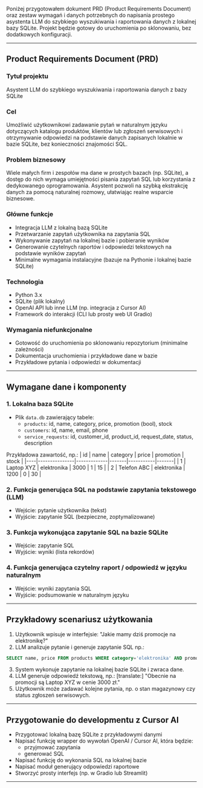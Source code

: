 Poniżej przygotowałem dokument PRD (Product Requirements Document) oraz zestaw wymagań i danych potrzebnych do napisania prostego asystenta LLM do szybkiego wyszukiwania i raportowania danych z lokalnej bazy SQLite. Projekt będzie gotowy do uruchomienia po sklonowaniu, bez dodatkowych konfiguracji.

***

## Product Requirements Document (PRD)

### Tytuł projektu
Asystent LLM do szybkiego wyszukiwania i raportowania danych z bazy SQLite

### Cel
Umożliwić użytkownikowi zadawanie pytań w naturalnym języku dotyczących katalogu produktów, klientów lub zgłoszeń serwisowych i otrzymywanie odpowiedzi na podstawie danych zapisanych lokalnie w bazie SQLite, bez konieczności znajomości SQL.

### Problem biznesowy
Wiele małych firm i zespołów ma dane w prostych bazach (np. SQLite), a dostęp do nich wymaga umiejętności pisania zapytań SQL lub korzystania z dedykowanego oprogramowania. Asystent pozwoli na szybką ekstrakcję danych za pomocą naturalnej rozmowy, ułatwiając realne wsparcie biznesowe.

### Główne funkcje
- Integracja LLM z lokalną bazą SQLite
- Przetwarzanie zapytań użytkownika na zapytania SQL
- Wykonywanie zapytań na lokalnej bazie i pobieranie wyników
- Generowanie czytelnych raportów i odpowiedzi tekstowych na podstawie wyników zapytań
- Minimalne wymagania instalacyjne (bazuje na Pythonie i lokalnej bazie SQLite)

### Technologia
- Python 3.x
- SQLite (plik lokalny)
- OpenAI API lub inne LLM (np. integracja z Cursor AI)
- Framework do interakcji (CLI lub prosty web UI Gradio)

### Wymagania niefunkcjonalne
- Gotowość do uruchomienia po sklonowaniu repozytorium (minimalne zależności)
- Dokumentacja uruchomienia i przykładowe dane w bazie
- Przykładowe pytania i odpowiedzi w dokumentacji

***

## Wymagane dane i komponenty

### 1. Lokalna baza SQLite
- Plik `data.db` zawierający tabele:
  - `products`: id, name, category, price, promotion (bool), stock
  - `customers`: id, name, email, phone
  - `service_requests`: id, customer_id, product_id, request_date, status, description

Przykładowa zawartość, np.:
| id | name          | category    | price | promotion | stock |
|----|---------------|-------------|-------|-----------|-------|
| 1  | Laptop XYZ    | elektronika | 3000  | 1         | 15    |
| 2  | Telefon ABC   | elektronika | 1200  | 0         | 30    |

### 2. Funkcja generująca SQL na podstawie zapytania tekstowego (LLM)
- Wejście: pytanie użytkownika (tekst)
- Wyjście: zapytanie SQL (bezpieczne, zoptymalizowane)

### 3. Funkcja wykonująca zapytanie SQL na bazie SQLite
- Wejście: zapytanie SQL
- Wyjście: wyniki (lista rekordów)

### 4. Funkcja generująca czytelny raport / odpowiedź w języku naturalnym
- Wejście: wyniki zapytania SQL
- Wyjście: podsumowanie w naturalnym języku

***

## Przykładowy scenariusz użytkowania

1. Użytkownik wpisuje w interfejsie:  "Jakie mamy dziś promocje na elektronikę?"
2. LLM analizuje pytanie i generuje zapytanie SQL np.: 
```sql
SELECT name, price FROM products WHERE category='elektronika' AND promotion=1;
```
3. System wykonuje zapytanie na lokalnej bazie SQLite i zwraca dane.
4. LLM generuje odpowiedź tekstową, np.:
[translate:] "Obecnie na promocji są Laptop XYZ w cenie 3000 zł."
5. Użytkownik może zadawać kolejne pytania, np. o stan magazynowy czy status zgłoszeń serwisowych.

***

## Przygotowanie do developmentu z Cursor AI

- Przygotować lokalną bazę SQLite z przykładowymi danymi
- Napisać funkcję wrapper do wywołań OpenAI / Cursor AI, która będzie:
  - przyjmować zapytania
  - generować SQL
- Napisać funkcję do wykonania SQL na lokalnej bazie
- Napisać moduł generujący odpowiedzi raportowe
- Stworzyć prosty interfejs (np. w Gradio lub Streamlit)

***

